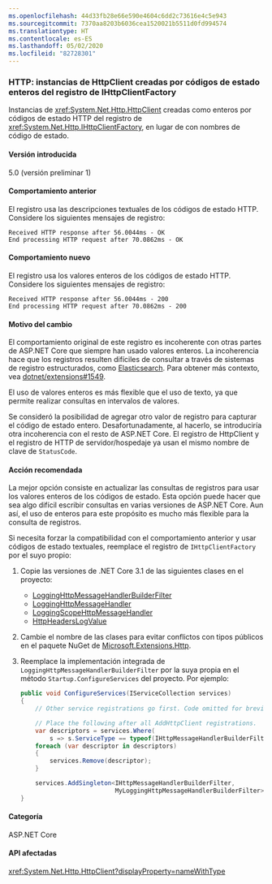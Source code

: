 ```yaml
---
ms.openlocfilehash: 44d33fb28e66e590e4604c6dd2c73616e4c5e943
ms.sourcegitcommit: 7370aa8203b6036cea1520021b5511d0fd994574
ms.translationtype: HT
ms.contentlocale: es-ES
ms.lasthandoff: 05/02/2020
ms.locfileid: "82728301"
---
```

### <a name="http-httpclient-instances-created-by-ihttpclientfactory-log-integer-status-codes"></a>HTTP: instancias de HttpClient creadas por códigos de estado enteros del registro de IHttpClientFactory

Instancias de <xref:System.Net.Http.HttpClient> creadas como enteros por códigos de estado HTTP del registro de <xref:System.Net.Http.IHttpClientFactory>, en lugar de con nombres de código de estado.

#### <a name="version-introduced"></a>Versión introducida

5.0 (versión preliminar 1)

#### <a name="old-behavior"></a>Comportamiento anterior

El registro usa las descripciones textuales de los códigos de estado HTTP. Considere los siguientes mensajes de registro:

```
Received HTTP response after 56.0044ms - OK
End processing HTTP request after 70.0862ms - OK
```

#### <a name="new-behavior"></a>Comportamiento nuevo

El registro usa los valores enteros de los códigos de estado HTTP. Considere los siguientes mensajes de registro:

```
Received HTTP response after 56.0044ms - 200
End processing HTTP request after 70.0862ms - 200
```

#### <a name="reason-for-change"></a>Motivo del cambio

El comportamiento original de este registro es incoherente con otras partes de ASP.NET Core que siempre han usado valores enteros. La incoherencia hace que los registros resulten difíciles de consultar a través de sistemas de registro estructurados, como [Elasticsearch](https://www.elastic.co/elasticsearch/). Para obtener más contexto, vea [dotnet/extensions#1549](https://github.com/dotnet/extensions/issues/1549).

El uso de valores enteros es más flexible que el uso de texto, ya que permite realizar consultas en intervalos de valores.

Se consideró la posibilidad de agregar otro valor de registro para capturar el código de estado entero. Desafortunadamente, al hacerlo, se introduciría otra incoherencia con el resto de ASP.NET Core. El registro de HttpClient y el registro de HTTP de servidor/hospedaje ya usan el mismo nombre de clave de `StatusCode`.

#### <a name="recommended-action"></a>Acción recomendada

La mejor opción consiste en actualizar las consultas de registros para usar los valores enteros de los códigos de estado. Esta opción puede hacer que sea algo difícil escribir consultas en varias versiones de ASP.NET Core. Aun así, el uso de enteros para este propósito es mucho más flexible para la consulta de registros.

Si necesita forzar la compatibilidad con el comportamiento anterior y usar códigos de estado textuales, reemplace el registro de `IHttpClientFactory` por el suyo propio:

1. Copie las versiones de .NET Core 3.1 de las siguientes clases en el proyecto:

    * [LoggingHttpMessageHandlerBuilderFilter](https://github.com/dotnet/extensions/blob/release/3.1/src/HttpClientFactory/Http/src/Logging/LoggingHttpMessageHandlerBuilderFilter.cs)
    * [LoggingHttpMessageHandler](https://github.com/dotnet/extensions/blob/release/3.1/src/HttpClientFactory/Http/src/Logging/LoggingHttpMessageHandler.cs)
    * [LoggingScopeHttpMessageHandler](https://github.com/dotnet/extensions/blob/release/3.1/src/HttpClientFactory/Http/src/Logging/LoggingScopeHttpMessageHandler.cs)
    * [HttpHeadersLogValue](https://github.com/dotnet/extensions/blob/release/3.1/src/HttpClientFactory/Http/src/Logging/HttpHeadersLogValue.cs)

1. Cambie el nombre de las clases para evitar conflictos con tipos públicos en el paquete NuGet de [Microsoft.Extensions.Http](https://www.nuget.org/packages/Microsoft.Extensions.Http).

1. Reemplace la implementación integrada de `LoggingHttpMessageHandlerBuilderFilter` por la suya propia en el método `Startup.ConfigureServices` del proyecto. Por ejemplo:

    ```csharp
    public void ConfigureServices(IServiceCollection services)
    {
        // Other service registrations go first. Code omitted for brevity.

        // Place the following after all AddHttpClient registrations.
        var descriptors = services.Where(
            s => s.ServiceType == typeof(IHttpMessageHandlerBuilderFilter));
        foreach (var descriptor in descriptors)
        {
            services.Remove(descriptor);
        }

        services.AddSingleton<IHttpMessageHandlerBuilderFilter,
                              MyLoggingHttpMessageHandlerBuilderFilter>();
    }
    ```

#### <a name="category"></a>Categoría

ASP.NET Core

#### <a name="affected-apis"></a>API afectadas

<xref:System.Net.Http.HttpClient?displayProperty=nameWithType>

<!--

#### Affected APIs

`T:System.Net.Http.HttpClient`

-->
